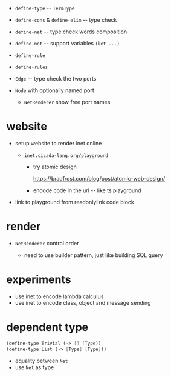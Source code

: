 - `define-type` -- `TermType`
- `define-cons` & `define-elim` -- type check
- `define-net` -- type check words composition
- `define-net` -- support variables `(let ...)`
- `define-rule`
- `define-rules`

- `Edge` -- type check the two ports
- `Node` with optionally named port
  - `NetRenderer` show free port names

# website

- setup website to render inet online

  - `inet.cicada-lang.org/playground`

    - try atomic design

      https://bradfrost.com/blog/post/atomic-web-design/

    - encode code in the url -- like ts playground

- link to playground from readonlylink code block

# render

- `NetRenderer` control order

  - need to use builder pattern, just like building SQL query

# experiments

- use inet to encode lambda calculus
- use inet to encode class, object and message sending

# dependent type

```scheme
(define-type Trivial (-> [] [Type))
(define-type List (-> [Type] [Type]))
```

- equality between `Net`
- use `Net` as type

